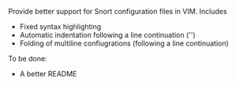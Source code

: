 Provide better support for Snort configuration files in VIM. Includes 
 * Fixed syntax highlighting
 * Automatic indentation following a line continuation ('\')
 * Folding of multiline confiugrations (following a line continuation)


To be done: 
 * A better README
